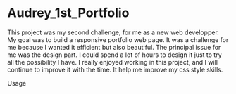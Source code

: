 # Audrey_1st_Portfolio

This project was my second challenge, for me as a new web developper. My goal was to build a responsive portfolio web page. It was a challenge for me because I wanted it efficient but also beautiful. The principal issue for me was the design part. I could spend a lot of hours to design it just to try all the possibility I have. I really enjoyed working in this project, and I will continue to improve it with the time. It help me improve my css style skills.


Usage 

